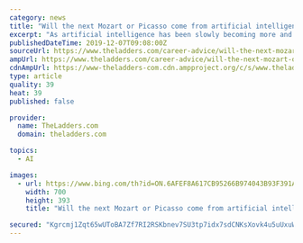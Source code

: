 ```yaml
---
category: news
title: "Will the next Mozart or Picasso come from artificial intelligence? No, but here’s what might happen instead"
excerpt: "As artificial intelligence has been slowly becoming more and more of a mainstream term, there has been a question rumbling in the art community: “Will AI replace creativity?” It’s a fantastic question, to tell you the truth—and certainly shows what sorts of problems we’re wrestling with as a society in today’s day and age."
publishedDateTime: 2019-12-07T09:08:00Z
sourceUrl: https://www.theladders.com/career-advice/will-the-next-mozart-or-picasso-come-from-artificial-intelligence-no-but-heres-what-might-happen-instead
ampUrl: https://www.theladders.com/career-advice/will-the-next-mozart-or-picasso-come-from-artificial-intelligence-no-but-heres-what-might-happen-instead/amp
cdnAmpUrl: https://www-theladders-com.cdn.ampproject.org/c/s/www.theladders.com/career-advice/will-the-next-mozart-or-picasso-come-from-artificial-intelligence-no-but-heres-what-might-happen-instead/amp
type: article
quality: 39
heat: 39
published: false

provider:
  name: TheLadders.com
  domain: theladders.com

topics:
  - AI

images:
  - url: https://www.bing.com/th?id=ON.6AFEF8A617CB95266B974043B93F391A
    width: 700
    height: 393
    title: "Will the next Mozart or Picasso come from artificial intelligence? No, but here’s what might happen instead"

secured: "Kgrcmj1Zqt65wUToBA7Zf7RI2RSKbnev7SU3tp7idx7sdCNKsXovk4u5uUxuWVj9lgJPFKd+X9jXBVxpEtKZVkRupaJdnDo4J+vuo4OGT4B7qnMkgaXuMjMP/yXPUYcqXilPABjuCBirjt32lQfRyJBoWAxpasQ7g5MPwvqB1rYPIUKC56KBO+B3sozlcG1LDhuGhJapamLP/mmkd7PNkoCIBWoPo1bZvIO6YEfV7mqRk9okEyYcG1Eudw2mFz42jpPQ6rXxlGnd2i4esunAZg==;LFhvoH1iDopiGYM7bfT5aA=="
---
```


